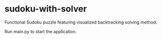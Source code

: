 # sudoku-with-solver
Functional Sudoku puzzle featuring visualized backtracking solving method.

Run main.py to start the application.
